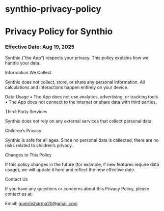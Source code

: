 # synthio-privacy-policy
# Privacy Policy for Synthio

### Effective Date: Aug 19, 2025

Synthio (“the App”) respects your privacy. This policy explains how we handle your data.

Information We Collect

Synthio does not collect, store, or share any personal information. All calculations and interactions happen entirely on your device.

Data Usage
	•	The App does not use analytics, advertising, or tracking tools.
	•	The App does not connect to the internet or share data with third parties.

Third-Party Services

Synthio does not rely on any external services that collect personal data.

Children’s Privacy

Synthio is safe for all ages. Since no personal data is collected, there are no risks related to children’s privacy.

Changes to This Policy

If this policy changes in the future (for example, if new features require data usage), we will update it here and reflect the new effective date.

Contact Us

If you have any questions or concerns about this Privacy Policy, please contact us at:

Email: gunishsharma20@gmail.com
